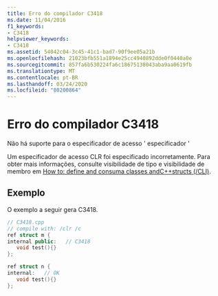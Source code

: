 ```yaml
---
title: Erro do compilador C3418
ms.date: 11/04/2016
f1_keywords:
- C3418
helpviewer_keywords:
- C3418
ms.assetid: 54042c04-3c45-41c1-bad7-90f9ee05a21b
ms.openlocfilehash: 21023bfb551a1894e25cc4940892dde0f0440a0e
ms.sourcegitcommit: 857fa6b530224fa6c18675138043aba9aa0619fb
ms.translationtype: MT
ms.contentlocale: pt-BR
ms.lasthandoff: 03/24/2020
ms.locfileid: "80200864"
---
```

# <a name="compiler-error-c3418"></a>Erro do compilador C3418

Não há suporte para o especificador de acesso ' especificador '

Um especificador de acesso CLR foi especificado incorretamente.  Para obter mais informações, consulte visibilidade de tipo e visibilidade de membro em [How to: define and consuma classes andC++structs (/CLI)](../../dotnet/how-to-define-and-consume-classes-and-structs-cpp-cli.md).

## <a name="example"></a>Exemplo

O exemplo a seguir gera C3418.

```cpp
// C3418.cpp
// compile with: /clr /c
ref struct m {
internal public:   // C3418
   void test(){}
};

ref struct n {
internal:   // OK
   void test(){}
};
```

